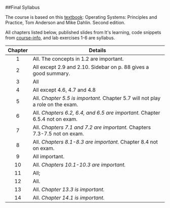 ##Final Syllabus

The course is based on this [textbook](http://www.recursivebooks.com): 
Operating Systems: Principles and Practice, Tom Anderson and Mike Dahlin. Second edition.

All chapters listed below, published slides from It's learning, code snippets from [course-info](https://github.com/uis-dat320-fall17/course-info/tree/master/src), and lab exercises 1-6 are syllabus. 

| Chapter | Details                                                                           |
|:-------:|-----------------------------------------------------------------------------------|
| 1       | All. The concepts in 1.2 are important.                                           |
| 2       | All except 2.9 and 2.10. Sidebar on p. 88 gives a good summary.                   |
| 3       | All                                                                               |
| 4       | All  except 4.6, 4.7 and 4.8                                                                             |
| 5       | All. *Chapter 5.5 is important.* Chapter 5.7 will not play a role on the exam.    |
| 6       | All. *Chapters 6.2, 6.4, and 6.5 are important.* Chapter 6.5.4 not on exam.       |
| 7       | All. *Chapters 7.1 and 7.2 are important.* Chapters 7.3-7.5 not on exam.          |
| 8       | All. *Chapters 8.1-8.3 are important.* Chapter 8.4 not on exam.                   |
| 9       | All important.                                                                    |
| 10      | All. *Chapters 10.1-10.3 are important.*                                          |
| 11      | All;                                                                              |
| 12      | All.                                                                              |
| 13      | All. *Chapter 13.3 is important.*                                                 |
| 14      | All. *Chapter 14.1 is important.*                                                 |
